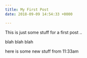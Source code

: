 ```yaml
---
title: My First Post
date: 2018-09-09 14:54:33 +0000

---
```

This is just some stuff for a first post ..

blah blah blah

here is some new stuff from 11:33am